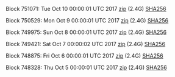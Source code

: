Block 751071: Tue Oct 10 00:00:01 UTC 2017 [zip](https://transfer.sh/meFSI/bootstrap.dat.20171010.zip) (2.4G) [SHA256](https://transfer.sh/10Lb2u/sha256.txt)

Block 750529: Mon Oct  9 00:00:01 UTC 2017 [zip](https://transfer.sh/159HrL/bootstrap.dat.20171009.zip) (2.4G) [SHA256](https://transfer.sh/12J3ud/sha256.txt)

Block 749975: Sun Oct  8 00:00:01 UTC 2017 [zip](https://transfer.sh/ma4Xp/bootstrap.dat.20171008.zip) (2.4G) [SHA256](https://transfer.sh/AdLZD/sha256.txt)

Block 749421: Sat Oct  7 00:00:02 UTC 2017 [zip](https://transfer.sh/m0u4N/bootstrap.dat.20171007.zip) (2.4G) [SHA256](https://transfer.sh/bOwKR/sha256.txt)

Block 748875: Fri Oct  6 00:00:01 UTC 2017 [zip]() (2.4G) [SHA256](https://transfer.sh/cVeEA/sha256.txt)

Block 748328: Thu Oct  5 00:00:01 UTC 2017 [zip](https://transfer.sh/xzamA/bootstrap.dat.20171005.zip) (2.4G) [SHA256](https://transfer.sh/kRIKM/sha256.txt)

